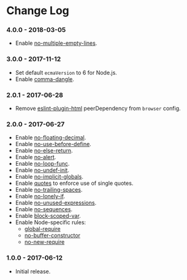 Change Log
==========

### 4.0.0 - 2018-03-05
* Enable [no-multiple-empty-lines](https://eslint.org/docs/rules/no-multiple-empty-lines).

### 3.0.0 - 2017-11-12
* Set default `ecmaVersion` to 6 for Node.js.
* Enable [comma-dangle](https://eslint.org/docs/rules/comma-dangle).

### 2.0.1 - 2017-06-28
* Remove [eslint-plugin-html](https://www.npmjs.com/package/eslint-plugin-html) peerDependency from `browser` config.

### 2.0.0 - 2017-06-27

* Enable [no-floating-decimal](http://eslint.org/docs/rules/no-floating-decimal).
* Enable [no-use-before-define](http://eslint.org/docs/rules/no-use-before-define).
* Enable [no-else-return](http://eslint.org/docs/rules/no-else-return).
* Enable [no-alert](http://eslint.org/docs/rules/no-alert).
* Enable [no-loop-func](http://eslint.org/docs/rules/no-loop-func).
* Enable [no-undef-init](http://eslint.org/docs/rules/no-undef-init).
* Enable [no-implicit-globals](http://eslint.org/docs/rules/no-implicit-globals).
* Enable [quotes](http://eslint.org/docs/rules/quotes) to enforce use of single quotes.
* Enable [no-trailing-spaces](http://eslint.org/docs/rules/no-trailing-spaces).
* Enable [no-lonely-if](http://eslint.org/docs/rules/no-lonely-if).
* Enable [no-unused-expressions](http://eslint.org/docs/rules/no-unused-expressions).
* Enable [no-sequences](http://eslint.org/docs/rules/no-lonely-if).
* Enable [block-scoped-var](http://eslint.org/docs/rules/block-scoped-var).
* Enable Node-specific rules:
  * [global-require](http://eslint.org/docs/rules/global-require)
  * [no-buffer-constructor](http://eslint.org/docs/rules/no-buffer-constructor)
  * [no-new-require](http://eslint.org/docs/rules/no-new-require)

### 1.0.0 - 2017-06-12

* Initial release.

